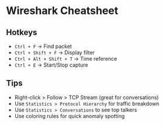 # Wireshark Cheatsheet

## Hotkeys
- `Ctrl + F` → Find packet
- `Ctrl + Shift + F` → Display filter
- `Ctrl + Alt + Shift + T` → Time reference
- `Ctrl + E` → Start/Stop capture

## Tips
- Right-click > Follow > TCP Stream (great for conversations)
- Use `Statistics > Protocol Hierarchy` for traffic breakdown
- Use `Statistics > Conversations` to see top talkers
- Use coloring rules for quick anomaly spotting
